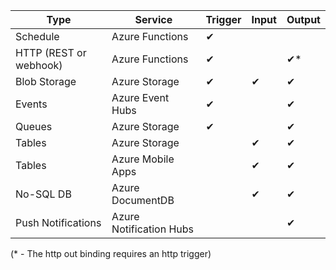 Type | Service | Trigger | Input | Output 
-----|---------|---------|-------|--------
Schedule | Azure Functions | &#10004; |  | 
HTTP (REST or webhook) | Azure Functions | &#10004; |  | &#10004;\*
Blob Storage | Azure Storage | &#10004; | &#10004; | &#10004; 
Events | Azure Event Hubs | &#10004; | | &#10004;
Queues | Azure Storage | &#10004; |  | &#10004;
Tables | Azure Storage |  | &#10004; | &#10004;
Tables | Azure Mobile Apps |  | &#10004; | &#10004;
No-SQL DB | Azure DocumentDB |  | &#10004; | &#10004;
Push Notifications | Azure Notification Hubs | | | &#10004;

(\* - The http out binding requires an http trigger)